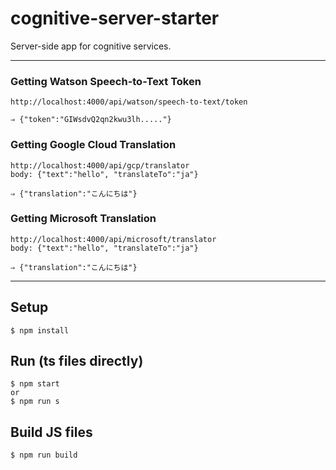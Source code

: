 # cognitive-server-starter
Server-side app for cognitive services.

---

### Getting Watson Speech-to-Text Token

```
http://localhost:4000/api/watson/speech-to-text/token

⇒ {"token":"GIWsdvQ2qn2kwu3lh....."}
```

### Getting Google Cloud Translation

```
http://localhost:4000/api/gcp/translator
body: {"text":"hello", "translateTo":"ja"}

⇒ {"translation":"こんにちは"}
```

### Getting Microsoft Translation

```
http://localhost:4000/api/microsoft/translator
body: {"text":"hello", "translateTo":"ja"}

⇒ {"translation":"こんにちは"}
```

---

## Setup
```
$ npm install
```

## Run (ts files directly)
```
$ npm start
or
$ npm run s
```

## Build JS files
```
$ npm run build
```
